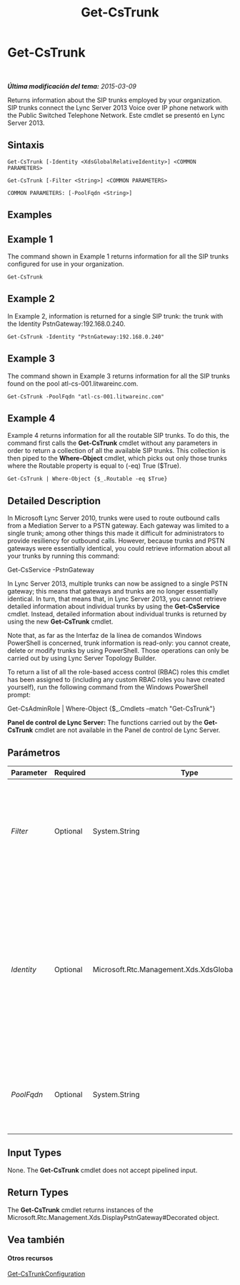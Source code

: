 ﻿---
title: Get-CsTrunk
TOCTitle: Get-CsTrunk
ms:assetid: c49407f2-2e03-4b8b-b51b-75b12ef87fd1
ms:mtpsurl: https://technet.microsoft.com/es-es/library/JJ205244(v=OCS.15)
ms:contentKeyID: 48276601
ms.date: 01/07/2017
mtps_version: v=OCS.15
ms.translationtype: HT
---

# Get-CsTrunk

 

_**Última modificación del tema:** 2015-03-09_

Returns information about the SIP trunks employed by your organization. SIP trunks connect the Lync Server 2013 Voice over IP phone network with the Public Switched Telephone Network. Este cmdlet se presentó en Lync Server 2013.

## Sintaxis

    Get-CsTrunk [-Identity <XdsGlobalRelativeIdentity>] <COMMON PARAMETERS>

    Get-CsTrunk [-Filter <String>] <COMMON PARAMETERS>

    COMMON PARAMETERS: [-PoolFqdn <String>]

## Examples

## Example 1

The command shown in Example 1 returns information for all the SIP trunks configured for use in your organization.

    Get-CsTrunk

## Example 2

In Example 2, information is returned for a single SIP trunk: the trunk with the Identity PstnGateway:192.168.0.240.

    Get-CsTrunk -Identity "PstnGateway:192.168.0.240"

## Example 3

The command shown in Example 3 returns information for all the SIP trunks found on the pool atl-cs-001.litwareinc.com.

    Get-CsTrunk -PoolFqdn "atl-cs-001.litwareinc.com"

## Example 4

Example 4 returns information for all the routable SIP trunks. To do this, the command first calls the **Get-CsTrunk** cmdlet without any parameters in order to return a collection of all the available SIP trunks. This collection is then piped to the **Where-Object** cmdlet, which picks out only those trunks where the Routable property is equal to (-eq) True ($True).

    Get-CsTrunk | Where-Object {$_.Routable -eq $True}

## Detailed Description

In Microsoft Lync Server 2010, trunks were used to route outbound calls from a Mediation Server to a PSTN gateway. Each gateway was limited to a single trunk; among other things this made it difficult for administrators to provide resiliency for outbound calls. However, because trunks and PSTN gateways were essentially identical, you could retrieve information about all your trunks by running this command:

Get-CsService -PstnGateway

In Lync Server 2013, multiple trunks can now be assigned to a single PSTN gateway; this means that gateways and trunks are no longer essentially identical. In turn, that means that, in Lync Server 2013, you cannot retrieve detailed information about individual trunks by using the **Get-CsService** cmdlet. Instead, detailed information about individual trunks is returned by using the new **Get-CsTrunk** cmdlet.

Note that, as far as the Interfaz de la línea de comandos Windows PowerShell is concerned, trunk information is read-only: you cannot create, delete or modify trunks by using PowerShell. Those operations can only be carried out by using Lync Server Topology Builder.

To return a list of all the role-based access control (RBAC) roles this cmdlet has been assigned to (including any custom RBAC roles you have created yourself), run the following command from the Windows PowerShell prompt:

Get-CsAdminRole | Where-Object {$\_.Cmdlets –match "Get-CsTrunk"}

**Panel de control de Lync Server:** The functions carried out by the **Get-CsTrunk** cmdlet are not available in the Panel de control de Lync Server.

## Parámetros


<table>
<colgroup>
<col style="width: 25%" />
<col style="width: 25%" />
<col style="width: 25%" />
<col style="width: 25%" />
</colgroup>
<thead>
<tr class="header">
<th>Parameter</th>
<th>Required</th>
<th>Type</th>
<th>Description</th>
</tr>
</thead>
<tbody>
<tr class="odd">
<td><p><em>Filter</em></p></td>
<td><p>Optional</p></td>
<td><p>System.String</p></td>
<td><p>Enables you to use wildcard characters in order to return a SIP trunk (or collection of SIP trunks). For example, to return a collection of all the SIP trunks configured as part of the PSTN gateway service use this syntax:</p>
<p>-Filter &quot;PstnGateway:*&quot;</p></td>
</tr>
<tr class="even">
<td><p><em>Identity</em></p></td>
<td><p>Optional</p></td>
<td><p>Microsoft.Rtc.Management.Xds.XdsGlobalRelativeIdentity</p></td>
<td><p>Unique identifier for the SIP trunk to be returned. For example:</p>
<p>–Identity &quot;PstnGateway:192.168.0.240&quot;</p>
<p>Note that you cannot use wildcards when specifying an Identity. If you need to use wildcards, then include the Filter parameter instead.</p>
<p>If this parameter is not specified, then the <strong>Get-CsTrunk</strong> cmdlet returns a collection of all the SIP trunks in use in the organization.</p></td>
</tr>
<tr class="odd">
<td><p><em>PoolFqdn</em></p></td>
<td><p>Optional</p></td>
<td><p>System.String</p></td>
<td><p>Fully qualified domain name for the trunk or PSTN gateway as defined in the topology. For example:</p>
<p>-PoolFqdn &quot;atl-trunk-001.litwareinc.com&quot;</p></td>
</tr>
</tbody>
</table>


## Input Types

None. The **Get-CsTrunk** cmdlet does not accept pipelined input.

## Return Types

The **Get-CsTrunk** cmdlet returns instances of the Microsoft.Rtc.Management.Xds.DisplayPstnGateway\#Decorated object.

## Vea también

#### Otros recursos

[Get-CsTrunkConfiguration](get-cstrunkconfiguration.md)


